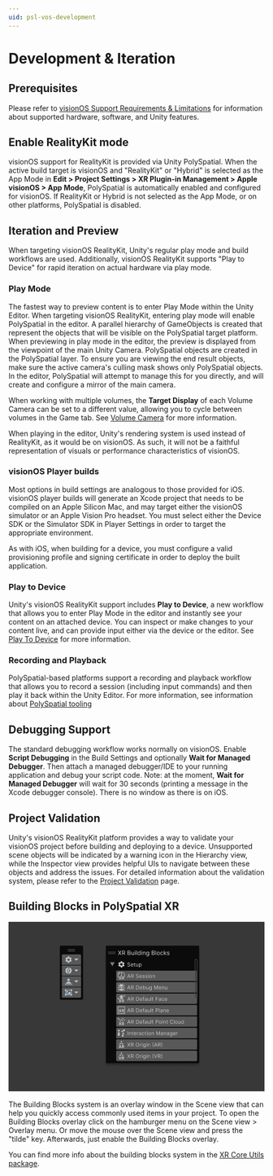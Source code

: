 ```yaml
---
uid: psl-vos-development
---
```

# Development & Iteration

## Prerequisites
Please refer to [visionOS Support Requirements & Limitations](Requirements.md) for information about supported hardware, software, and Unity features.

<!-- TODO: ## Package Setup Instructions -->

## Enable RealityKit mode
visionOS support for RealityKit is provided via Unity PolySpatial. When the active build target is visionOS and "RealityKit" or "Hybrid" is selected as the App Mode in **Edit &gt; Project Settings &gt; XR Plugin-in Management &gt; Apple visionOS &gt; App Mode**, PolySpatial is automatically enabled and configured for visionOS. If RealityKit or Hybrid is not selected as the App Mode, or on other platforms, PolySpatial is disabled.

## Iteration and Preview
When targeting visionOS RealityKit, Unity's regular play mode and build workflows are used. Additionally, visionOS RealityKit supports "Play to Device" for rapid iteration on actual hardware via play mode.

### Play Mode
The fastest way to preview content is to enter Play Mode within the Unity Editor. When targeting visionOS RealityKit, entering play mode will enable PolySpatial in the editor. A parallel hierarchy of GameObjects is created that represent the objects that will be visible on the PolySpatial target platform. When previewing in play mode in the editor, the preview is displayed from the viewpoint of the main Unity Camera. PolySpatial objects are created in the PolySpatial layer. To ensure you are viewing the end result objects, make sure the active camera's culling mask shows only PolySpatial objects. In the editor, PolySpatial will attempt to manage this for you directly, and will create and configure a mirror of the main camera.

When working with multiple volumes, the **Target Display** of each Volume Camera can be set to a different value, allowing you to cycle between volumes in the Game tab. See [Volume Camera](VolumeCamera.md) for more information.

When playing in the editor, Unity's rendering system is used instead of RealityKit, as it would be on visionOS. As such, it will not be a faithful representation of visuals or performance characteristics of visionOS.

### visionOS Player builds
Most options in build settings are analogous to those provided for iOS. visionOS player builds will generate an Xcode project that needs to be compiled on an Apple Silicon Mac, and may target either the visionOS simulator or an Apple Vision Pro headset. You must select either the Device SDK or the Simulator SDK in Player Settings in order to target the appropriate environment.

As with iOS, when building for a device, you must configure a valid provisioning profile and signing certificate in order to deploy the built application.

### Play to Device
Unity's visionOS RealityKit support includes **Play to Device**, a new workflow that allows you to enter Play Mode in the editor and instantly see your content on an attached device. You can inspect or make changes to your content live, and can provide input either via the device or the editor. See [Play To Device](PlayToDevice.md) for more information.

### Recording and Playback
PolySpatial-based platforms support a recording and playback workflow that allows you to record a session (including input commands) and then play it back within the Unity Editor. For more information, see information about [PolySpatial tooling](Tooling.md)

## Debugging Support
The standard debugging workflow works normally on visionOS. Enable **Script Debugging** in the Build Settings and optionally **Wait for Managed Debugger**. Then attach a managed debugger/IDE to your running application and debug your script code. Note: at the moment, **Wait for Managed Debugger**  will wait for 30 seconds (printing a message in the Xcode debugger console). There is no window as there is on iOS.

## Project Validation

Unity's visionOS RealityKit platform provides a way to validate your visionOS project before building and deploying to a device. Unsupported scene objects will be indicated by a warning icon in the Hierarchy view, while the Inspector view provides helpful UIs to navigate between these objects and address the issues. For detailed information about the validation system, please refer to the [Project Validation](PolySpatialXRProjectValidation.md) page.

## Building Blocks in PolySpatial XR

![Building Blocks Menu](images/BuildingBlocks/buildingblocksmenu.png)

The Building Blocks system is an overlay window in the Scene view that can help you quickly access commonly used items in your project. To open the Building Blocks overlay click on the hamburger menu on the Scene view &gt; Overlay menu. Or move the mouse over the Scene view and press the "tilde" key. Afterwards, just enable the Building Blocks overlay.

You can find more info about the building blocks system in the [XR Core Utils package](https://docs.unity3d.com/Packages/com.unity.xr.core-utils@latest).

